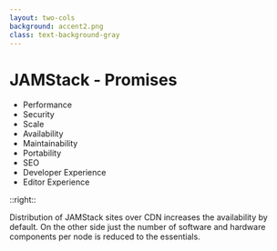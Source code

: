 ```yaml
---
layout: two-cols
background: accent2.png
class: text-background-gray 
---
```


# **JAMStack - Promises**

- Performance
- Security
- Scale
- <span class="text-background-gray font-extrabold bg-background-ionos rounded p-2 -m-2">Availability</span>
- Maintainability
- Portability
- SEO
- Developer Experience
- Editor Experience

::right::

<div class="flex flex-col h-full justify-center">
  <div class="flex items-center m-4 p-4 rounded-lg bg-background-ionos leading-normal text-background-gray">
  Distribution of JAMStack sites over CDN increases the availability by default. On the other side just the number of software and hardware components per node is reduced to the essentials.
  </div>
</div>

<Footer
  title="IONOS SE"
  :social="[
    { type: 'gh', username: 'ionos-deploy-now' }
  ]"
/>
